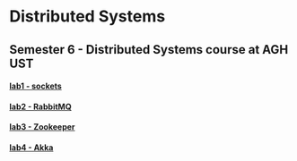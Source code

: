# Distributed Systems
## Semester 6 - Distributed Systems course at AGH UST

#### [lab1 - sockets](lab1)
#### [lab2 - RabbitMQ](lab2)
#### [lab3 - Zookeeper](lab3)
#### [lab4 - Akka](lab4)